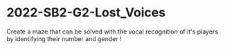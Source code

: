 # 2022-SB2-G2-Lost_Voices
Create a maze that can be solved with the vocal recognition of it's players by identifying their number and gender !
